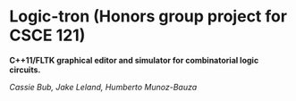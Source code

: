 Logic-tron (Honors group project for CSCE 121)
==============================================

**C++11/FLTK graphical editor and simulator for combinatorial logic circuits.**

*Cassie Bub, Jake Leland, Humberto Munoz-Bauza*